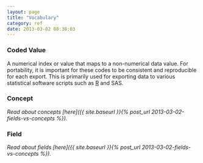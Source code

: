 ```yaml
---
layout: page
title: "Vocabulary"
category: ref
date: 2013-03-02 08:38:03
---
```


### Coded Value

A numerical index or value that maps to a non-numerical data value. For portability, it is important for these codes to be consistent and reproducible for each export. This is primarily used for exporting data to various statistical software scripts such as [R](http://www.statmethods.net/input/valuelabels.html) and SAS.

### Concept

_Read about concepts [here]({{ site.baseurl }}{% post_url 2013-03-02-fields-vs-concepts %})._


### Field

_Read about fields [here]({{ site.baseurl }}{% post_url 2013-03-02-fields-vs-concepts %})._
